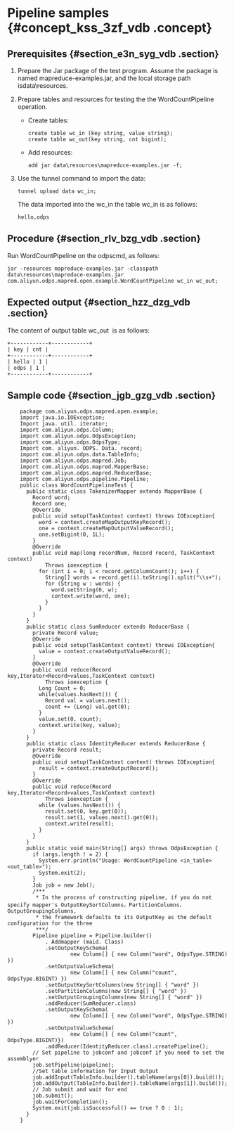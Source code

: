 # Pipeline samples {#concept_kss_3zf_vdb .concept}

## Prerequisites {#section_e3n_syg_vdb .section}

1.  Prepare the Jar package of the test program. Assume the package is named mapreduce-examples.jar, and the local storage path isdata\\resources.
2.  Prepare tables and resources for testing the the WordCountPipeline operation.
    -   Create tables:

        ```
        create table wc_in (key string, value string);
        create table wc_out(key string, cnt bigint);
        ```

    -   Add resources:

        ```
        add jar data\resources\mapreduce-examples.jar -f;
        ```

3.  Use the tunnel command to import the data:

    ```
    tunnel upload data wc_in;
    ```

    The data imported into the wc\_in the table wc\_in is as follows:

    ```
    hello,odps
    ```


## Procedure {#section_rlv_bzg_vdb .section}

Run WordCountPipeline on the odpscmd, as follows:

```
jar -resources mapreduce-examples.jar -classpath data\resources\mapreduce-examples.jar
com.aliyun.odps.mapred.open.example.WordCountPipeline wc_in wc_out;
```

## Expected output {#section_hzz_dzg_vdb .section}

The content of output table wc\_out  is as follows:

```
+------------+------------+
| key | cnt |
+------------+------------+
| hello | 1 |
| odps | 1 |
+------------+------------+
```

## Sample code {#section_jgb_gzg_vdb .section}

```
    package com.aliyun.odps.mapred.open.example;
    import java.io.IOException;
    Import java. util. iterator;
    import com.aliyun.odps.Column;
    import com.aliyun.odps.OdpsException;
    import com.aliyun.odps.OdpsType;
    Import com. aliyun. ODPS. Data. record;
    import com.aliyun.odps.data.TableInfo;
    import com.aliyun.odps.mapred.Job;
    import com.aliyun.odps.mapred.MapperBase;
    import com.aliyun.odps.mapred.ReducerBase;
    import com.aliyun.odps.pipeline.Pipeline;
    public class WordCountPipelineTest {
      public static class TokenizerMapper extends MapperBase {
        Record word;
        Record one;
        @Override
        public void setup(TaskContext context) throws IOException{
          word = context.createMapOutputKeyRecord();
          one = context.createMapOutputValueRecord();
          one.setBigint(0, 1L);
        }
        @Override
        public void map(long recordNum, Record record, TaskContext context)
            Throws ioexception {
          for (int i = 0; i < record.getColumnCount(); i++) {
            String[] words = record.get(i).toString().split("\\s+");
            for (String w : words) {
              word.setString(0, w);
              context.write(word, one);
            }
          }
        }
      }
      public static class SumReducer extends ReducerBase {
        private Record value;
        @Override
        public void setup(TaskContext context) throws IOException{
          value = context.createOutputValueRecord();
        }
        @Override
        public void reduce(Record key,Iterator<Record>values,TaskContext context)
            Throws ioexception {
          Long Count = 0;
          while(values.hasNext()) {
            Record val = values.next();
            count += (Long) val.get(0);
          }
          value.set(0, count);
          context.write(key, value);
        }
      }
      public static class IdentityReducer extends ReducerBase {
        private Record result;
        @Override
        public void setup(TaskContext context) throws IOException{
          result = context.createOutputRecord();
        }
        @Override
        public void reduce(Record key,Iterator<Record>values,TaskContext context)
            Throws ioexception {
          while (values.hasNext()) {
            result.set(0, key.get(0));
            result.set(1, values.next().get(0));
            context.write(result);
          }
        }
      }
      public static void main(String[] args) throws OdpsException {
        if (args.length ! = 2) {
          System.err.println("Usage: WordCountPipeline <in_table> <out_table>");
          System.exit(2);
        }
        Job job = new Job();
        /***
         * In the process of constructing pipeline, if you do not specify mapper's OutputKeySortColumns，PartitionColumns，OutputGroupingColumns,
         * the framework defaults to its OutputKey as the default configuration for the three
         ***/
        Pipeline pipeline = Pipeline.builder()
            . Addmapper (maid. Class)
            .setOutputKeySchema(
                    new Column[] { new Column("word", OdpsType.STRING) })
            .setOutputValueSchema(
                    new Column[] { new Column("count", OdpsType.BIGINT) })
            .setOutputKeySortColumns(new String[] { "word" })
            .setPartitionColumns(new String[] { "word" })
            .setOutputGroupingColumns(new String[] { "word" })
            .addReducer(SumReducer.class)
            .setOutputKeySchema(
                    new Column[] { new Column("word", OdpsType.STRING) })
            .setOutputValueSchema(
                    new Column[] { new Column("count", OdpsType.BIGINT)})
            .addReducer(IdentityReducer.class).createPipeline();
        // Set pipeline to jobconf and jobconf if you need to set the assemblyer
        job.setPipeline(pipeline);
        //Set table information for Input Output
        job.addInput(TableInfo.builder().tableName(args[0]).build());
        job.addOutput(TableInfo.builder().tableName(args[1]).build());
        // Job submit and wait for end
        job.submit();
        job.waitForCompletion();
        System.exit(job.isSuccessful() == true ? 0 : 1);
      }
    }

```

